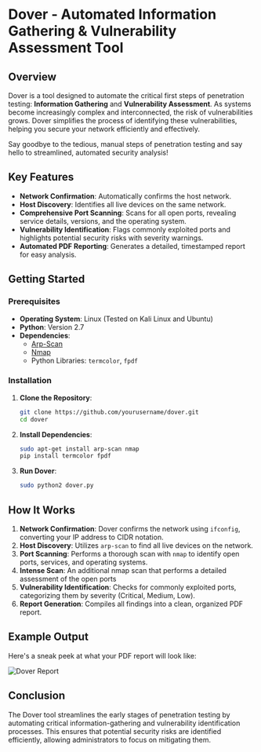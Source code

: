
#  Dover - Automated Information Gathering & Vulnerability Assessment Tool

##  Overview

Dover is a tool designed to automate the critical first steps of penetration testing: **Information Gathering** and **Vulnerability Assessment**. As systems become increasingly complex and interconnected, the risk of vulnerabilities grows. Dover simplifies the process of identifying these vulnerabilities, helping you secure your network efficiently and effectively.

Say goodbye to the tedious, manual steps of penetration testing and say hello to streamlined, automated security analysis!

##  Key Features

- **Network Confirmation**: Automatically confirms the host network.
- **Host Discovery**: Identifies all live devices on the same network.
- **Comprehensive Port Scanning**: Scans for all open ports, revealing service details, versions, and the operating system.
- **Vulnerability Identification**: Flags commonly exploited ports and highlights potential security risks with severity warnings.
- **Automated PDF Reporting**: Generates a detailed, timestamped report for easy analysis.

##  Getting Started

### Prerequisites

- **Operating System**: Linux (Tested on Kali Linux and Ubuntu)
- **Python**: Version 2.7
- **Dependencies**:
  - [Arp-Scan](https://github.com/royhills/arp-scan)
  - [Nmap](https://nmap.org/)
  - Python Libraries: `termcolor`, `fpdf`

### Installation

1. **Clone the Repository**:
   ```bash
   git clone https://github.com/yourusername/dover.git
   cd dover
   ```

2. **Install Dependencies**:
   ```bash
   sudo apt-get install arp-scan nmap
   pip install termcolor fpdf
   ```

3. **Run Dover**:
   ```bash
   sudo python2 dover.py
   ```

##  How It Works

1. **Network Confirmation**: Dover confirms the network using `ifconfig`, converting your IP address to CIDR notation.
2. **Host Discovery**: Utilizes `arp-scan` to find all live devices on the network.
3. **Port Scanning**: Performs a thorough scan with `nmap` to identify open ports, services, and operating systems.
4. **Intense Scan**: An additional nmap scan that performs a detailed assessment of the open ports
5. **Vulnerability Identification**: Checks for commonly exploited ports, categorizing them by severity (Critical, Medium, Low).
6. **Report Generation**: Compiles all findings into a clean, organized PDF report.

##  Example Output

Here's a sneak peek at what your PDF report will look like:

![Dover Report](https://yourimageurl.com/dover_report_example.png)

## Conclusion

The Dover tool streamlines the early stages of penetration testing by automating critical information-gathering and vulnerability identification processes. This ensures that potential security risks are identified efficiently, allowing administrators to focus on mitigating them.

